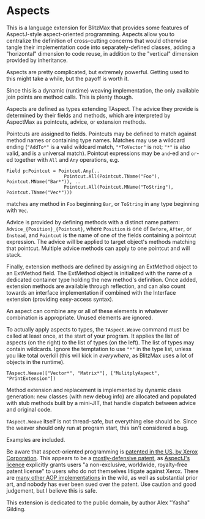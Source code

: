 
 Aspects
=========

This is a language extension for BlitzMax that provides some features of AspectJ-style aspect-oriented programming. Aspects allow you to centralize the definition of cross-cutting concerns that would otherwise tangle their implementation code into separately-defined classes, adding a "horizontal" dimension to code reuse, in addition to the "vertical" dimension provided by inheritance.

Aspects are pretty complicated, but extremely powerful. Getting used to this might take a while, but the payoff is worth it.

Since this is a dynamic (runtime) weaving implementation, the only available join points are method calls. This is plenty though.

Aspects are defined as types extending TAspect. The advice they provide is determined by their fields and methods, which are interpreted by AspectMax as pointcuts, advice, or extension methods.

Pointcuts are assigned to fields. Pointcuts may be defined to match against method names or containing type names. Matches may use a wildcard ending (`"AddTo*"` is a valid wildcard match, `"*ToVector"` is not; `"*"` is also valid, and is a universal match). Pointcut expressions may be `and`-ed and `or`-ed together with `All` and `Any` operations, e.g.

    Field p:Pointcut = Pointcut.Any(..
	                     Pointcut.All(Pointcut.TName("Foo"), Pointcut.MName("Bar*")), ..
						 Pointcut.All(Pointcut.MName("ToString"), Pointcut.TName("Vec*")))

matches any method in `Foo` beginning `Bar`, or `ToString` in any type beginning with `Vec`.

Advice is provided by defining methods with a distinct name pattern: `Advice_{Position}_{Pointcut}`, where `Position` is one of `Before`, `After`, or `Instead`, and `Pointcut` is the name of one of the fields containing a pointcut expression. The advice will be applied to target object's methods matching that pointcut. Multiple advice methods can apply to one pointcut and will stack.

Finally, extension methods are defined by assigning an ExtMethod object to an ExtMethod field. The ExtMethod object is initialized with the name of a dedicated container type holding the new method's definition. Once added, extension methods are available through reflection, and can also count towards an interface implementation if combined with the Interface extension (providing easy-access syntax).

An aspect can combine any or all of these elements in whatever combination is appropriate. Unused elements are ignored.

To actually apply aspects to types, the `TAspect.Weave` command must be called at least once, at the start of your program. It applies the list of aspects (on the right) to the list of types (on the left). The list of types may contain wildcards. Ignore the temptation to use `"*"` in the type list, unless you like total overkill (this will kick in *everywhere*, as BlitzMax uses a lot of objects in the runtime).

    TAspect.Weave(["Vector*", "Matrix*"], ["MulitplyAspect", "PrintExtension"])

Method extension and replacement is implemented by dynamic class generation: new classes (with new debug info) are allocated and populated with stub methods built by a mini-JIT, that handle dispatch between advice and original code.

`TAspect.Weave` itself is not thread-safe, but everything else should be. Since the weaver should only run at program start, this isn't considered a bug.

Examples are included.


Be aware that aspect-oriented programming is [patented in the US, by Xerox Corporation](http://www.google.com/patents/US6467086). This appears to be a [mostly-defensive patent](https://en.wikipedia.org/wiki/Defensive_patent_aggregation), as [AspectJ's licence](http://www.eclipse.org/legal/epl-v10.html) explicitly grants users "a non-exclusive, worldwide, royalty-free patent license" to users who do not themselves litigate against Xerox. There are [many other AOP implementations](https://en.wikipedia.org/wiki/Aspect-oriented_programming#Implementations) in the wild, as well as substantial prior art, and nobody has ever been sued over the patent. Use caution and good judgement, but I believe this is safe.


This extension is dedicated to the public domain, by author Alex "Yasha" Gilding.

